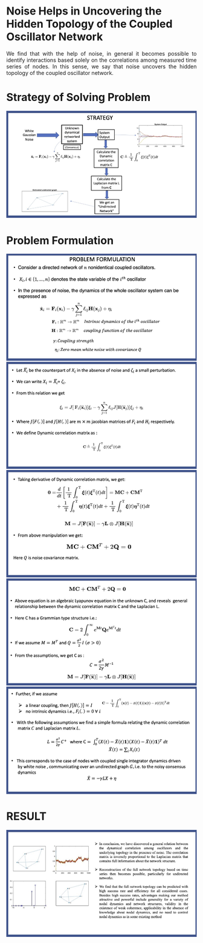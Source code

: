 # Noise Helps in Uncovering the Hidden Topology of the Coupled Oscillator Network
<div align="justify">
We find that with the help of noise, in general it becomes possible to identify interactions based solely on the correlations among measured time series of nodes. In this sense, we say that noise uncovers the hidden topology of the coupled oscillator network.

# Strategy of Solving Problem
![White_noise_1](assets/img/white_noise_1.jpg)
# Problem Formulation
![White_noise_2](assets/img/white_noise_2.jpg)
![White_noise_3](assets/img/white_noise_3.jpg)
![White_noise_4](assets/img/white_noise_4.jpg)
![White_noise_5](assets/img/white_noise_5.jpg)
![White_noise_6](assets/img/white_noise_6.jpg)
# RESULT
![White_noise_7](assets/img/white_noise_7.jpg)



